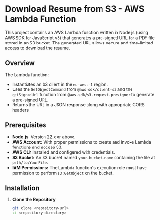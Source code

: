 # Download Resume from S3 - AWS Lambda Function

This project contains an AWS Lambda function written in Node.js (using AWS SDK for JavaScript v3) that generates a pre-signed URL for a PDF file stored in an S3 bucket. The generated URL allows secure and time-limited access to download the resume.

## Overview

The Lambda function:
- Instantiates an S3 client in the `eu-west-1` region.
- Uses the `GetObjectCommand` from `@aws-sdk/client-s3` and the `getSignedUrl` function from `@aws-sdk/s3-request-presigner` to generate a pre-signed URL.
- Returns the URL in a JSON response along with appropriate CORS headers.

## Prerequisites

- **Node.js:** Version 22.x or above.
- **AWS Account:** With proper permissions to create and invoke Lambda functions and access S3.
- **AWS CLI:** Installed and configured with credentials.
- **S3 Bucket:** An S3 bucket named `your-bucket-name` containing the file at `path/to/YourFile`.
- **IAM Permissions:** The Lambda function's execution role must have permission to perform `s3:GetObject` on the bucket.

## Installation

1. **Clone the Repository**

   ```bash
   git clone <repository-url>
   cd <repository-directory>